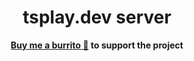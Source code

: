 <h1 align="center">
  tsplay.dev server
</h1>

<p align="center">
  <strong><a href="https://tsplay.dev/support">Buy me a burrito 🌯</a> to support the project</strong>
</p>
